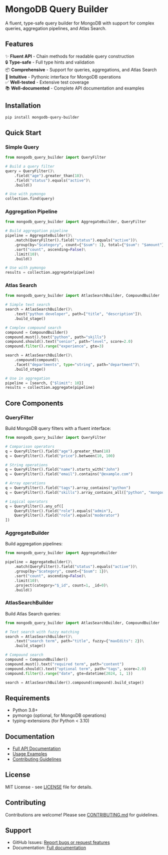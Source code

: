 # MongoDB Query Builder

A fluent, type-safe query builder for MongoDB with support for complex queries, aggregation pipelines, and Atlas Search.

## Features

✨ **Fluent API** - Chain methods for readable query construction  
🔒 **Type-safe** - Full type hints and validation  
📦 **Comprehensive** - Support for queries, aggregations, and Atlas Search  
🎯 **Intuitive** - Pythonic interface for MongoDB operations  
✅ **Well-tested** - Extensive test coverage  
📚 **Well-documented** - Complete API documentation and examples

## Installation

```bash
pip install mongodb-query-builder
```

## Quick Start

### Simple Query

```python
from mongodb_query_builder import QueryFilter

# Build a query filter
query = QueryFilter()\
    .field("age").greater_than(18)\
    .field("status").equals("active")\
    .build()

# Use with pymongo
collection.find(query)
```

### Aggregation Pipeline

```python
from mongodb_query_builder import AggregateBuilder, QueryFilter

# Build aggregation pipeline
pipeline = AggregateBuilder()\
    .match(QueryFilter().field("status").equals("active"))\
    .group(by="$category", count={"$sum": 1}, total={"$sum": "$amount"})\
    .sort("count", ascending=False)\
    .limit(10)\
    .build()

# Use with pymongo
results = collection.aggregate(pipeline)
```

### Atlas Search

```python
from mongodb_query_builder import AtlasSearchBuilder, CompoundBuilder

# Simple text search
search = AtlasSearchBuilder()\
    .text("python developer", path=["title", "description"])\
    .build_stage()

# Complex compound search
compound = CompoundBuilder()
compound.must().text("python", path="skills")
compound.should().text("senior", path="level", score=2.0)
compound.filter().range("experience", gte=3)

search = AtlasSearchBuilder()\
    .compound(compound)\
    .facet("departments", type="string", path="department")\
    .build_stage()

# Use in aggregation
pipeline = [search, {"$limit": 10}]
results = collection.aggregate(pipeline)
```

## Core Components

### QueryFilter

Build MongoDB query filters with a fluent interface:

```python
from mongodb_query_builder import QueryFilter

# Comparison operators
q = QueryFilter().field("age").greater_than(18)
q = QueryFilter().field("price").between(10, 100)

# String operations
q = QueryFilter().field("name").starts_with("John")
q = QueryFilter().field("email").contains("@example.com")

# Array operations
q = QueryFilter().field("tags").array_contains("python")
q = QueryFilter().field("skills").array_contains_all(["python", "mongodb"])

# Logical operators
q = QueryFilter().any_of([
    QueryFilter().field("role").equals("admin"),
    QueryFilter().field("role").equals("moderator")
])
```

### AggregateBuilder

Build aggregation pipelines:

```python
from mongodb_query_builder import AggregateBuilder

pipeline = AggregateBuilder()\
    .match(QueryFilter().field("status").equals("active"))\
    .group(by="$category", count={"$sum": 1})\
    .sort("count", ascending=False)\
    .limit(10)\
    .project(category="$_id", count=1, _id=0)\
    .build()
```

### AtlasSearchBuilder

Build Atlas Search queries:

```python
from mongodb_query_builder import AtlasSearchBuilder, CompoundBuilder

# Text search with fuzzy matching
search = AtlasSearchBuilder()\
    .text("search term", path="title", fuzzy={"maxEdits": 2})\
    .build_stage()

# Compound search
compound = CompoundBuilder()
compound.must().text("required term", path="content")
compound.should().text("optional term", path="tags", score=2.0)
compound.filter().range("date", gte=datetime(2024, 1, 1))

search = AtlasSearchBuilder().compound(compound).build_stage()
```

## Requirements

- Python 3.8+
- pymongo (optional, for MongoDB operations)
- typing-extensions (for Python < 3.10)

## Documentation

- [Full API Documentation](docs/API.md)
- [Usage Examples](docs/EXAMPLES.md)
- [Contributing Guidelines](docs/CONTRIBUTING.md)

## License

MIT License - see [LICENSE](LICENSE) file for details.

## Contributing

Contributions are welcome! Please see [CONTRIBUTING.md](docs/CONTRIBUTING.md) for guidelines.

## Support

- GitHub Issues: [Report bugs or request features](https://github.com/yourusername/mongodb-query-builder/issues)
- Documentation: [Full documentation](https://github.com/yourusername/mongodb-query-builder)